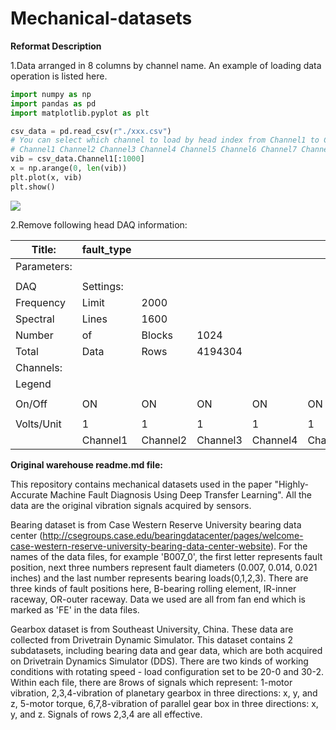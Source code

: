 # Mechanical-datasets

**Reformat Description**

1.Data arranged in 8 columns by channel name. An example of loading data operation is listed here.

```python
import numpy as np
import pandas as pd
import matplotlib.pyplot as plt

csv_data = pd.read_csv(r"./xxx.csv")
# You can select which channel to load by head index from Channel1 to Channel8
# Channel1 Channel2 Channel3 Channel4 Channel5 Channel6 Channel7 Channel8
vib = csv_data.Channel1[:1000]
x = np.arange(0, len(vib))
plt.plot(x, vib)
plt.show()
```

<img src="D:\E\Anaconda\JupyterNotebookLearning\ensorFlow\SEU\Mechanical-datasets-master\Figure_1.jpeg" style="width 12px;">

2.Remove following head DAQ information:

| Title:      | fault_type |          |          |          |          |          |          |          |
| ----------- | ---------- | -------- | -------- | -------- | -------- | -------- | -------- | -------- |
| Parameters: |            |          |          |          |          |          |          |          |
|             |            |          |          |          |          |          |          |          |
| DAQ         | Settings:  |          |          |          |          |          |          |          |
| Frequency   | Limit      | 2000     |          |          |          |          |          |          |
| Spectral    | Lines      | 1600     |          |          |          |          |          |          |
| Number      | of         | Blocks   | 1024     |          |          |          |          |          |
| Total       | Data       | Rows     | 4194304  |          |          |          |          |          |
| Channels:   |            |          |          |          |          |          |          |          |
| Legend      |            |          |          |          |          |          |          |          |
|             |            |          |          |          |          |          |          |          |
| On/Off      | ON         | ON       | ON       | ON       | ON       | ON       | ON       | ON       |
|             |            |          |          |          |          |          |          |          |
| Volts/Unit  | 1          | 1        | 1        | 1        | 1        | 1        | 1        | 1        |
|             | Channel1   | Channel2 | Channel3 | Channel4 | Channel5 | Channel6 | Channel7 | Channel8 |

**Original warehouse readme.md file:**

This repository contains mechanical datasets used in the paper "Highly-Accurate Machine Fault Diagnosis Using Deep Transfer Learning". All the data are the original vibration signals acquired by sensors.

Bearing dataset is from Case Western Reserve University bearing data center 
(http://csegroups.case.edu/bearingdatacenter/pages/welcome-case-western-reserve-university-bearing-data-center-website). 
For the names of the data files, for example 'B007_0', the first letter represents fault position, 
next three numbers represent fault diameters (0.007, 0.014, 0.021 inches) and the last number represents bearing loads(0,1,2,3).
There are three kinds of fault positions here, B-bearing rolling element, IR-inner raceway, OR-outer raceway. 
Data we used are all from fan end which is marked as 'FE' in the data files.

Gearbox dataset is from Southeast University, China. These data are collected from Drivetrain Dynamic Simulator.
This dataset contains 2 subdatasets, including bearing data and gear data, which are both acquired on Drivetrain Dynamics Simulator (DDS).
There are two kinds of working conditions with rotating speed - load configuration set to be 20-0 and 30-2. 
Within each file, there are 8rows of signals which represent: 1-motor vibration, 2,3,4-vibration of planetary gearbox in three directions: x, y, and z, 5-motor torque, 6,7,8-vibration of parallel gear box in three directions: x, y, and z. Signals of rows 2,3,4 are all effective.
